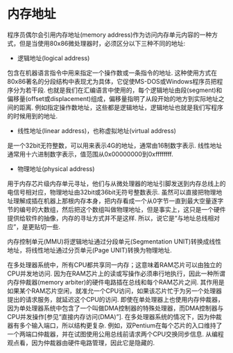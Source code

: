 # 内存地址

程序员偶尔会引用内存地址(memory address)作为访问内存单元内容的一种方式，但是当使用80x86微处理器时，必须区分以下三种不同的地址: 

- 逻辑地址(logical address)
    
包含在机器语言指令中用来指定一个操作数或一条指令的地址. 这种使用方式在80x86著名的分段结构中表现尤为具体，它促使MS-DOS或Windows程序员把程序分为若干段. 也就是我们在汇编语言中使用的，每个逻辑地址由段(segment)和偏移量(offset或displacement)组成，偏移量指明了从段开始的地方到实际地址之间的距离. 例如指定操作数地址，这些都是逻辑地址，逻辑地址也就是我们写程序的时候用到的地址. 

- 线性地址(linear address)，也称虚拟地址(virtual address)

 是一个32bit无符整数，可以用来表示4G的地址，通常由16制数字表示. 线性地址通常用十六进制数字表示，值范围从0x00000000到0xffffffff. 
 
 - 物理地址(physical address)

用于内存芯片级内存单元寻址，他们与从微处理器的地址引脚发送到内存总线上的电信号相对应，物理地址由32bit或36bit无符号整数表示. 虽然可以直接把物理地址理解成插在机器上那根内存本身，把内存看成一个从0字节一直到最大空量逐字节的编号的大数组，然后把这个数组叫做物理地址，但是事实上，这只是一个硬件提供给软件的抽像，内存的寻址方式并不是这样. 所以，说它是“与地址总线相对应”，是更贴切一些. 

内存控制单元(MMU)将逻辑地址通过分段单元(Segmentation UNIT)转换成线性地址，将线性地址通过分页单元(Page UNIT)转换为物理地址. 

在多处理器系统中，所有CPU都共享同一内存；这意味着RAM芯片可以由独立的CPU并发地访问. 因为在RAM芯片上的读或写操作必须串行地执行，因此一种所谓内存仲裁器(memory arbiter)的硬件电路插在总线和每个RAM芯片之间. 其作用是如果某个RAM芯片空闲，就准允一个CPU访问，如果该芯片忙于为另一个处理器提出的请求服务，就延迟这个CPU的访问. 即使在单处理器上也使用内存仲裁器，因为单处理器系统中包含了一个叫做DMA控制器的特殊处理器，而DMA控制器与CPU并发操作[参见“直接内存访问(DMA)”]. 在多处理器系统的情况下，因为仲裁器有多个输入端口，所以结构更复杂. 例如，双Pentium在每个芯片的入口维持了一个两端口仲裁器，并在试图使用公用总线前请求两个CPU交换同步信息. 从编程观点看，因为仲裁器由硬件电路管理，因此它是隐藏的. 
 











































